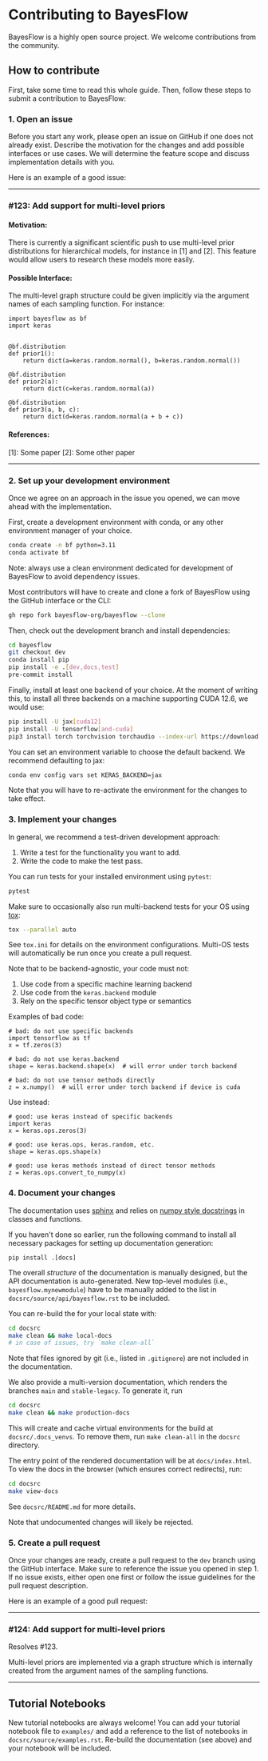 # Contributing to BayesFlow

BayesFlow is a highly open source project. We welcome contributions from the community.

## How to contribute

First, take some time to read this whole guide.
Then, follow these steps to submit a contribution to BayesFlow:

### 1. Open an issue

Before you start any work, please open an issue on GitHub if one does not already exist. Describe the motivation for
the changes and add possible interfaces or use cases. We will determine the feature scope and discuss implementation
details with you.

Here is an example of a good issue:

------------------------------------------------------------------------------------------------------------------------

### #123: Add support for multi-level priors

#### Motivation:

There is currently a significant scientific push to use multi-level prior distributions for hierarchical models,
for instance in [1] and [2]. This feature would allow users to research these models more easily.

#### Possible Interface:

The multi-level graph structure could be given implicitly via the argument names of each sampling function.
For instance:

```python3
import bayesflow as bf
import keras


@bf.distribution
def prior1():
    return dict(a=keras.random.normal(), b=keras.random.normal())

@bf.distribution
def prior2(a):
    return dict(c=keras.random.normal(a))

@bf.distribution
def prior3(a, b, c):
    return dict(d=keras.random.normal(a + b + c))
```

#### References:

[1]: Some paper
[2]: Some other paper

------------------------------------------------------------------------------------------------------------------------

### 2. Set up your development environment

Once we agree on an approach in the issue you opened, we can move ahead with the implementation.

First, create a development environment with conda, or any other environment manager of your choice.

```bash
conda create -n bf python=3.11
conda activate bf
```

Note: always use a clean environment dedicated for development of BayesFlow to avoid dependency issues.

Most contributors will have to create and clone a fork of BayesFlow using the GitHub interface or the CLI:

```bash
gh repo fork bayesflow-org/bayesflow --clone
```

Then, check out the development branch and install dependencies:

```bash
cd bayesflow
git checkout dev
conda install pip
pip install -e .[dev,docs,test]
pre-commit install
```

Finally, install at least one backend of your choice.
At the moment of writing this, to install all three backends on a machine supporting CUDA 12.6, we would use:

```bash
pip install -U jax[cuda12]
pip install -U tensorflow[and-cuda]
pip3 install torch torchvision torchaudio --index-url https://download.pytorch.org/whl/cu126
```

You can set an environment variable to choose the default backend. We recommend defaulting to jax:

```bash
conda env config vars set KERAS_BACKEND=jax
```

Note that you will have to re-activate the environment for the changes to take effect.

### 3. Implement your changes

In general, we recommend a test-driven development approach:

1. Write a test for the functionality you want to add.
2. Write the code to make the test pass.

You can run tests for your installed environment using `pytest`:

```bash
pytest
```

Make sure to occasionally also run multi-backend tests for your OS using [tox](https://tox.readthedocs.io/en/latest/):

```bash
tox --parallel auto
```

See `tox.ini` for details on the environment configurations.
Multi-OS tests will automatically be run once you create a pull request.

Note that to be backend-agnostic, your code must not:
1. Use code from a specific machine learning backend
2. Use code from the `keras.backend` module
3. Rely on the specific tensor object type or semantics

Examples of bad code:
```py3
# bad: do not use specific backends
import tensorflow as tf
x = tf.zeros(3)

# bad: do not use keras.backend
shape = keras.backend.shape(x)  # will error under torch backend

# bad: do not use tensor methods directly
z = x.numpy()  # will error under torch backend if device is cuda
```

Use instead:
```py3
# good: use keras instead of specific backends
import keras
x = keras.ops.zeros(3)

# good: use keras.ops, keras.random, etc.
shape = keras.ops.shape(x)

# good: use keras methods instead of direct tensor methods
z = keras.ops.convert_to_numpy(x)
```

### 4. Document your changes

The documentation uses [sphinx](https://www.sphinx-doc.org/) and relies on [numpy style docstrings](https://numpydoc.readthedocs.io/en/latest/format.html) in classes and functions.

If you haven't done so earlier, run the following command to install all necessary packages for setting up
documentation generation:

```
pip install .[docs]
```

The overall *structure* of the documentation is manually designed, but the API documentation is auto-generated.
New top-level modules (i.e., `bayesflow.mynewmodule`) have to be manually added to the list in `docsrc/source/api/bayesflow.rst` to be included.

You can re-build the for your local state with:

```bash
cd docsrc
make clean && make local-docs
# in case of issues, try `make clean-all`
```

Note that files ignored by git (i.e., listed in `.gitignore`) are not included in the documentation.

We also provide a multi-version documentation, which renders the branches `main` and `stable-legacy`. To generate it, run

```bash
cd docsrc
make clean && make production-docs
```

This will create and cache virtual environments for the build at `docsrc/.docs_venvs`.
To remove them, run `make clean-all` in the `docsrc` directory.

The entry point of the rendered documentation will be at `docs/index.html`.
To view the docs in the browser (which ensures correct redirects), run:

```bash
cd docsrc
make view-docs
```

See `docsrc/README.md` for more details.

Note that undocumented changes will likely be rejected.

### 5. Create a pull request

Once your changes are ready, create a pull request to the `dev` branch using the GitHub interface.
Make sure to reference the issue you opened in step 1. If no issue exists, either open one first or follow the
issue guidelines for the pull request description.

Here is an example of a good pull request:

------------------------------------------------------------------------------------------------------------------------

### #124: Add support for multi-level priors

Resolves #123.

Multi-level priors are implemented via a graph structure which is internally created from the
argument names of the sampling functions.

------------------------------------------------------------------------------------------------------------------------

## Tutorial Notebooks

New tutorial notebooks are always welcome! You can add your tutorial notebook file to `examples/` and add a reference
to the list of notebooks in `docsrc/source/examples.rst`.
Re-build the documentation (see above) and your notebook will be included.
